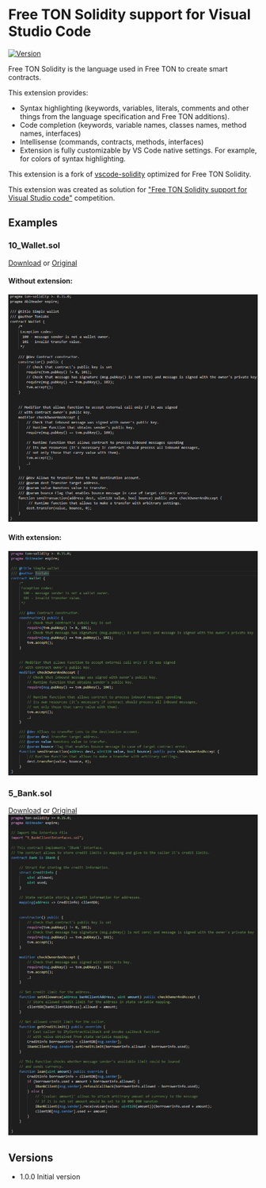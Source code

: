 # Free TON Solidity support for Visual Studio Code
[![Version](https://vsmarketplacebadge.apphb.com/version/podlodkin.podlodkin-freeton-vscode-solidity.svg)](https://marketplace.visualstudio.com/items?itemName=podlodkin.podlodkin-freeton-vscode-solidity)  

Free TON Solidity is the language used in Free TON to create smart contracts. 

This extension provides: 
* Syntax highlighting (keywords, variables, literals, comments and other things from the language specification and Free TON additions). 
* Code completion (keywords, variable names, classes names, method names, interfaces)
* Intellisense (commands, contracts, methods, interfaces)
* Extension is fully customizable by VS Code native settings. For example, for colors of syntax highlighting.

This extension is a fork of [vscode-solidity](https://github.com/juanfranblanco/vscode-solidity) optimized for Free TON Solidity. 

This extension was created as solution for ["Free TON Solidity support for Visual Studio code"](https://forum.freeton.org/t/contest-proposal-syntax-highlighting-for-solidify-source-code-files-written-for-free-ton/11300)  competition.

## Examples
### 10_Wallet.sol 
[Download](examples/10_Wallet.sol) or [Original](https://raw.githubusercontent.com/tonlabs/samples/master/solidity/10_Wallet.sol)
#### Without extension:
![10_Wallet.sol - without extension](screenshots/10_wallet_without.png)
#### With extension:
![10_Wallet.sol - with extension](screenshots/10_wallet.png)

### 5_Bank.sol
[Download](examples/5_Bank.sol) or [Original](https://raw.githubusercontent.com/tonlabs/samples/master/solidity/5_Bank.sol)
![5_Bank.sol](screenshots/5_bank.png)

## Versions
* 1.0.0 Initial version